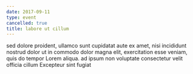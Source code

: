 ```yaml
---
date: 2017-09-11
type: event
cancelled: true
title: labore ut cillum
---
```

sed dolore proident, ullamco sunt cupidatat aute ex amet, nisi incididunt nostrud dolor ut in commodo dolor magna elit, exercitation esse veniam, quis do tempor Lorem aliqua. ad ipsum non voluptate consectetur velit officia cillum Excepteur sint fugiat